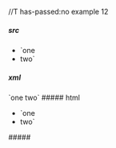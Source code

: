 //T has-passed:no
example 12
##### src
- `one
- two`
##### xml
<?xml version="1.0" encoding="UTF-8"?>
<!DOCTYPE document SYSTEM "CommonMark.dtd">
<document xmlns="http://commonmark.org/xml/1.0">
  <list type="bullet" tight="true">
    <item>
      <paragraph>
        <text>`one</text>
      </paragraph>
    </item>
    <item>
      <paragraph>
        <text>two`</text>
      </paragraph>
    </item>
  </list>
</document>
##### html
<ul>
<li>`one</li>
<li>two`</li>
</ul>
#####
